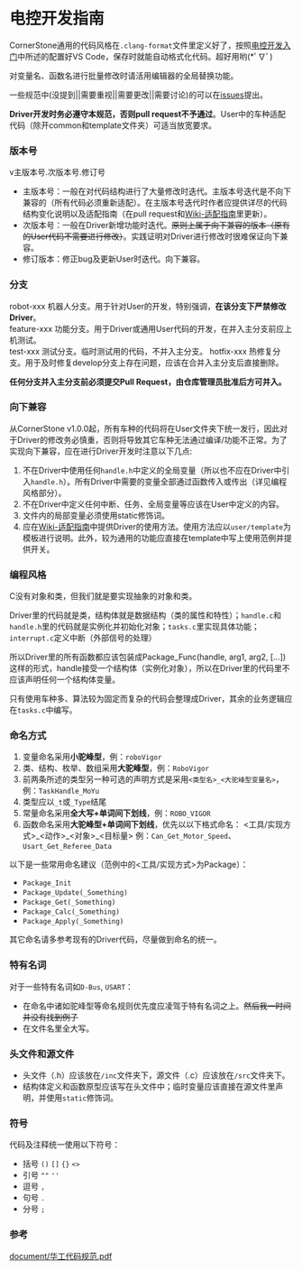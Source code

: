 # 电控开发指南

CornerStone通用的代码风格在`.clang-format`文件里定义好了，按照[电控开发入门](page/best_practice)中所述的配置好VS Code，保存时就能自动格式化代码。超好用哟(*ﾟ∇ﾟ)

对变量名、函数名进行批量修改时请活用编辑器的全局替换功能。

一些规范中(没提到||需要重视||需要更改||需要讨论)的可以在[issues](https://github.com/RoboVigor/RV-CornerStone/issues)提出。

**Driver开发时务必遵守本规范，否则pull request不予通过**。User中的车种适配代码（除开common和template文件夹）可适当放宽要求。

### 版本号

v主版本号.次版本号.修订号
- 主版本号：一般在对代码结构进行了大量修改时迭代。主版本号迭代是不向下兼容的（所有代码必须重新适配）。在主版本号迭代时作者应提供详尽的代码结构变化说明以及适配指南（在pull request和[Wiki-适配指南](https://github.com/RoboVigor/RV-CornerStone/wiki/%E9%80%82%E9%85%8D%E6%8C%87%E5%8D%97)里更新）。
- 次版本号：一般在Driver新增功能时迭代。~~原则上属于向下兼容的版本（原有的User代码不需要进行修改）~~。实践证明对Driver进行修改时很难保证向下兼容。
- 修订版本：修正bug及更新User时迭代。向下兼容。

### 分支

robot-xxx 机器人分支。用于针对User的开发，特别强调，**在该分支下严禁修改Driver**。  
feature-xxx 功能分支。用于Driver或通用User代码的开发，在并入主分支前应上机测试。  
test-xxx 测试分支。临时测试用的代码，不并入主分支。
hotfix-xxx 热修复分支。用于及时修复develop分支上存在问题，应该在合并入主分支后直接删除。  

**任何分支并入主分支前必须提交Pull Request，由仓库管理员批准后方可并入。**

### 向下兼容

从CornerStone v1.0.0起，所有车种的代码将在User文件夹下统一发行，因此对于Driver的修改务必慎重，否则将导致其它车种无法通过编译/功能不正常。为了实现向下兼容，应在进行Driver开发时注意以下几点:

1. 不在Driver中使用任何`handle.h`中定义的全局变量（所以也不应在Driver中引入`handle.h`）。所有Driver中需要的变量全部通过函数传入或传出（详见编程风格部分）。
1. 不在Driver中定义任何中断、任务、全局变量等应该在User中定义的内容。
1. 文件内的局部变量必须使用static修饰词。
1. 应在[Wiki-适配指南](https://github.com/RoboVigor/RV-CornerStone/wiki/%E9%80%82%E9%85%8D%E6%8C%87%E5%8D%97)中提供Driver的使用方法。使用方法应以`user/template`为模板进行说明。此外，较为通用的功能应直接在template中写上使用范例并提供开关。

### 编程风格

C没有对象和类，但我们就是要实现抽象的对象和类。

Driver里的代码就是类，结构体就是数据结构（类的属性和特性）；`handle.c`和`handle.h`里的代码就是实例化并初始化对象；`tasks.c`里实现具体功能；`interrupt.c`定义中断（外部信号的处理）

所以Driver里的所有函数都应该包装成Package_Func(handle, arg1, arg2, [...])这样的形式，handle接受一个结构体（实例化对象），所以在Driver里的代码里不应该声明任何一个结构体变量。

只有使用车种多、算法较为固定而复杂的代码会整理成Driver，其余的业务逻辑应在`tasks.c`中编写。

### 命名方式

1. 变量命名采用**小驼峰型**，例：`roboVigor`
1. 类、结构、枚举、数组采用**大驼峰型**，例：`RoboVigor`
1. 前两条所述的类型另一种可选的声明方式是采用`<类型名>_<大驼峰型变量名>`，例：`TaskHandle_MoYu`
1. 类型应以`_t`或`_Type`结尾
1. 常量命名采用**全大写+单词间下划线**，例：`ROBO_VIGOR`
1. 函数命名采用**大驼峰型+单词间下划线**，优先以以下格式命名：
<工具/实现方式>\_<动作>\_<对象>\_<目标量>
例：`Can_Get_Motor_Speed`、`Usart_Get_Referee_Data`

以下是一些常用命名建议（范例中的<工具/实现方式>为Package）：
- `Package_Init`
- `Package_Update(_Something)`
- `Package_Get(_Something)`
- `Package_Calc(_Something)`
- `Package_Apply(_Something)`

其它命名请多参考现有的Driver代码，尽量做到命名的统一。

### 特有名词

对于一些特有名词如`D-Bus`, `USART`：
- 在命名中诸如驼峰型等命名规则优先度应凌驾于特有名词之上。~~然后我一时间并没有找到例子~~
- 在文件名里全大写。

### 头文件和源文件

- 头文件（.h）应该放在`/inc`文件夹下，源文件（.c）应该放在`/src`文件夹下。
- 结构体定义和函数原型应该写在头文件中；临时变量应该直接在源文件里声明，并使用`static`修饰词。

### 符号

代码及注释统一使用以下符号：
- 括号 `()` `[]` `{}` `<>`
- 引号 `""` `''`
- 逗号 `,`
- 句号 `.`
- 分号 `;`

### 参考

[document/华工代码规范.pdf](https://github.com/tccoin/RV-CornerStone/blob/develop/document/%E5%8D%8E%E5%B7%A5%E4%BB%A3%E7%A0%81%E8%A7%84%E8%8C%83.pdf)